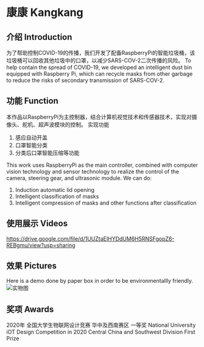 # 康康 Kangkang

## 介绍 Introduction
为了帮助控制COVID-19的传播，我们开发了配备RaspberryPi的智能垃圾桶，该垃圾桶可以回收其他垃圾中的口罩，以减少SARS-COV-2二次传播的风险。
To help contain the spread of COVID-19, we developed an intelligent dust bin equipped with Raspberry Pi, which can recycle masks from other garbage to reduce the risks of secondary transmission of SARS-COV-2. 

## 功能 Function

本作品以RaspberryPi为主控制器，结合计算机视觉技术和传感器技术，实现对摄像头、舵机、超声波模块的控制。
实现功能
1. 感应自动开盖
2. 口罩智能分类
3. 分类后口罩智能压缩等功能

This work uses RaspberryPi as the main controller, combined with computer vision technology and sensor technology to realize the control of the camera, steering gear, and ultrasonic module. We can do: 
1. Induction automatic lid opening
2. Intelligent classification of masks
3. Intelligent compression of masks and other functions after classification

## 使用展示 Videos
https://drive.google.com/file/d/1UUZtaEIHYDdUM6H5RNSFgopZ6-REBgmu/view?usp=sharing

## 效果 Pictures

Here is a demo done by paper box in order to be environmentallly friendly.
![实物图](https://cdn.jsdelivr.net/gh/growvv/image-bed/images/20201009151224.png)

## 奖项 Awards

2020年 全国大学生物联网设计竞赛 华中及西南赛区 一等奖
National University iOT Design Competition in 2020  Central China and Southwest Division  First Prize
